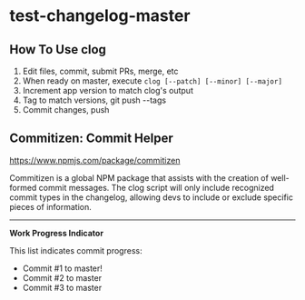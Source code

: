 # test-changelog-master

## How To Use clog

1. Edit files, commit, submit PRs, merge, etc
1. When ready on master, execute `clog [--patch] [--minor] [--major]`
1. Increment app version to match clog's output
1. Tag to match versions, git push --tags
1. Commit changes, push


## Commitizen: Commit Helper

https://www.npmjs.com/package/commitizen

Commitizen is a global NPM package that assists with the creation of well-formed commit messages. The clog script will only include recognized commit types in the changelog, allowing devs to include or exclude specific pieces of information.

---

**Work Progress Indicator**

This list indicates commit progress:

* Commit #1 to master!
* Commit #2 to master
* Commit #3 to master
